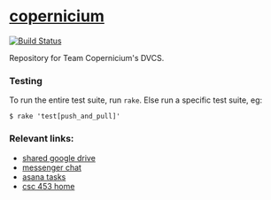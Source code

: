 [copernicium][wiki]
===================


[![Build Status](https://travis-ci.org/jeremywrnr/copernicium.svg)](https://travis-ci.org/jeremywrnr/copernicium)


Repository for Team Copernicium's DVCS.


### Testing

To run the entire test suite, run `rake`. Else run a specific test suite, eg:

    $ rake 'test[push_and_pull]'


### Relevant links:

- [shared google drive](https://drive.google.com/open?id=0B3rmOUWm5OBlNzRnZTZEajFWZkU)
- [messenger chat](https://www.messenger.com/t/563048860513155)
- [asana tasks](https://app.asana.com/0/56905660582491/calendar)
- [csc 453 home](http://www.cs.rochester.edu/drupal/groups/cding/253453)


[wiki]:https://en.wikipedia.org/wiki/Copernicium
